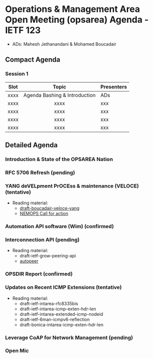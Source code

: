 # Operations & Management Area Open Meeting (opsarea) Agenda - IETF 123

* ADs: Mahesh Jethanandani & Mohamed Boucadair

## Compact Agenda

### Session 1

| Slot        | Topic                                                     | Presenters   |
|:-----------:|:---------------------------------------------------------:|:-------------|
| xxxx        | Agenda Bashing & Introduction                             | ADs          |
| xxxx        | xxxx                                                      | xxx          |
| xxxx        | xxxx                                                      | xxx          |
| xxxx        | xxxx                                                      | xxx          |
| xxxx        | xxxx                                                      | xxx          |


## Detailed Agenda

### Introduction & State of the OPSAREA Nation

### RFC 5706 Refresh (pending)

### YANG deVELpment PrOCEss & maintenance (VELOCE) (tentative)

* Reading material:
   + [draft-boucadair-veloce-yang](https://datatracker.ietf.org/doc/draft-boucadair-veloce-yang/)
   + [NEMOPS Call for action](https://datatracker.ietf.org/meeting/122/materials/slides-122-opsawg-opsarea-nemops-workshop-readout-00)

### Automation API software (Wim) (confirmed)

### Interconnection API (pending)

* Reading material:
   + draft-ietf-grow-peering-api
   + [autopeer](https://github.com/bgp/autopeer)

### OPSDIR Report (confirmed)

### Updates on Recent ICMP Extensions  (tentative)

* Reading material:
   + draft-ietf-intarea-rfc8335bis
   + draft-ietf-intarea-icmp-exten-hdr-len
   + draft-ietf-intarea-extended-icmp-nodeid
   + draft-ietf-6man-icmpv6-reflection
   + draft-bonica-intarea-icmp-exten-hdr-len

### Leverage CoAP for Network Management (pending)

### Open Mic
